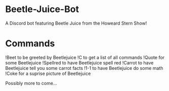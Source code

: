 # Beetle-Juice-Bot
A Discord bot featuring Beetle Juice from the Howeard Stern Show!

# Commands

!Beet to be greeted by Beetlejuice
!C to get a list of all commands
!Quote for some Beetlejuice
!Spellred to have Beetlejuice spell red
!Carrot to have Beetlejuice tell you some carrot facts
!1-1 to have Beetlejuice do some math
!Coke for a suprise picture of Beetlejuice

Possibly more to come...
